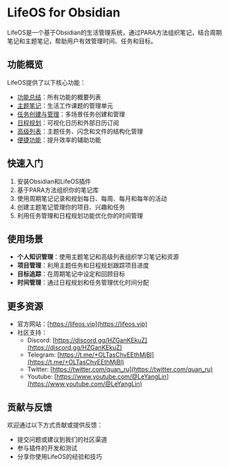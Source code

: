 # LifeOS for Obsidian

LifeOS是一个基于Obsidian的生活管理系统，通过PARA方法组织笔记，结合周期笔记和主题笔记，帮助用户有效管理时间、任务和目标。

## 功能概览

LifeOS提供了以下核心功能：

- [功能总结](功能总结.md)：所有功能的概要列表
- [主题笔记](主题笔记.md)：生活工作课题的管理单元
- [任务创建与管理](任务创建与管理.md)：多场景任务创建和管理
- [日程规划](日程规划.md)：可视化日历和外部日历订阅
- [高级列表](高级列表.md)：主题任务、闪念和文件的结构化管理
- [便捷功能](便捷功能.md)：提升效率的辅助功能

## 快速入门

1. 安装Obsidian和LifeOS插件
2. 基于PARA方法组织你的笔记库
3. 使用周期笔记记录和规划每日、每周、每月和每年的活动
4. 创建主题笔记管理你的项目、兴趣和任务
5. 利用任务管理和日程规划功能优化你的时间管理

## 使用场景

- **个人知识管理**：使用主题笔记和高级列表组织学习笔记和资源
- **项目管理**：利用主题任务和日程规划跟踪项目进度
- **目标追踪**：在周期笔记中设定和回顾目标
- **时间管理**：通过日程规划和任务管理优化时间分配

## 更多资源

- 官方网站：[https://lifeos.vip](https://lifeos.vip)
- 社区支持：
  - Discord: [https://discord.gg/HZGanKEkuZ](https://discord.gg/HZGanKEkuZ)
  - Telegram: [https://t.me/+OLTasChvEEthMjBl](https://t.me/+OLTasChvEEthMjBl)
  - Twitter: [https://twitter.com/quan_ru](https://twitter.com/quan_ru)
  - Youtube: [https://www.youtube.com/@LeYangLin](https://www.youtube.com/@LeYangLin)

## 贡献与反馈

欢迎通过以下方式贡献或提供反馈：
- 提交问题或建议到我们的社区渠道
- 参与插件的开发和测试
- 分享你使用LifeOS的经验和技巧 